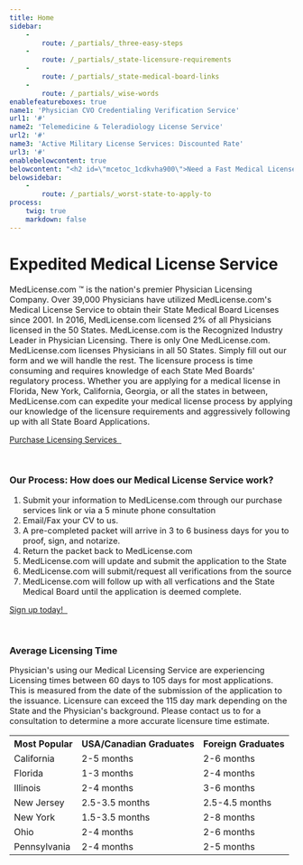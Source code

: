 ```yaml
---
title: Home
sidebar:
    -
        route: /_partials/_three-easy-steps
    -
        route: /_partials/_state-licensure-requirements
    -
        route: /_partials/_state-medical-board-links
    -
        route: /_partials/_wise-words
enablefeatureboxes: true
name1: 'Physician CVO Credentialing Verification Service'
url1: '#'
name2: 'Telemedicine & Teleradiology License Service'
url2: '#'
name3: 'Active Military License Services: Discounted Rate'
url3: '#'
enablebelowcontent: true
belowcontent: "<h2 id=\"mcetoc_1cdkvha900\">Need a Fast Medical License?</h2>\r\n<p>If you need a Medical License Fast and it doesn't matter where then consider the following States:</p>\r\n<h5># 1 - Indiana Medical Board</h5>\r\n<p>The Indiana Medical Board can issue a Temporary License in 2 weeks given that everything falls into place. Indiana has limited certification requirements which allows for an expedited process. The verifications which are required are limited to the NPDB-HIPDB report, Med School Transcripts, Exam Scores, and State License verficiations. Most licenses with Indiana are issued between 1 1/2 to 3 months.</p>\r\n<h5># 2 - Michigan Medical Board</h5>\r\n<p>The Michigan Medical Board is the only State with True Reciprocity. If a Physician has held an active License in the USA for at least 10 years, then the only verifications which are required are State License Certifications. Most licenses with Michigan are issued within 1 1/2 months to 3 months. If a Physician hasn't held a license for 10 years then the Physician's Medical School, State Licenses, and Board Scores have to be sent to the Indiana.</p>\r\n<h5># 3 - New York Medical Board</h5>\r\n<p>For Domestic Graduates, New York is one of the fastest States in the USA. Why? New York does not verify Employment, Privileges, Malpractice, or Medical Licenses. Because we only have to verify the physician's Med School, Training Hospitals, and Exam Scores. The process typically is complete and NY Med Licenses are issued between 1 1/2 to 3 months. The internal mail system with New York runs between 2-4 weeks. International Graduates can have a much longer licensure time frame due to the mandated FCVS Requirement for IMG's.</p>"
belowsidebar:
    -
        route: /_partials/_worst-state-to-apply-to
process:
    twig: true
    markdown: false
---
```


<h1 id="mcetoc_1cdij3f7p0">Expedited Medical License Service</h1>
<p><span style="font-size: 11pt;">MedLicense.com &trade; is the nation's premier Physician Licensing Company. Over 39,000 Physicians have utilized MedLicense.com's Medical License Service to obtain their State Medical Board Licenses since 2001. In 2016, MedLicense.com licensed 2% of all Physicians licensed in the 50 States. MedLicense.com is the Recognized Industry Leader in Physician Licensing. There is only One MedLicense.com. MedLicense.com licenses Physicians in all 50 States. Simply fill out our form and we will handle the rest. The licensure process is time consuming and requires knowledge of each State Med Boards' regulatory process. Whether you are applying for a medical license in Florida, New York, California, Georgia, or all the states in between, MedLicense.com can expedite your medical license process by applying our knowledge of the licensure requirements and aggressively following up with all State Board Applications.</span></p>
<p><a class="btn btn-secondary" href="../../pricing">Purchase Licensing Services <em class="fa fa-sm fa-play" aria-hidden="true">&nbsp;</em></a></p>
<p>&nbsp;</p>
<h3 id="mcetoc_1cdn8euab0">Our Process: How does our Medical License Service work?</h3>
<ol>
<li><span style="font-size: 11pt;">Submit your information to MedLicense.com through our purchase services link or via a 5 minute phone consultation</span></li>
<li><span style="font-size: 11pt;">Email/Fax your CV to us.</span></li>
<li><span style="font-size: 11pt;">A pre-completed packet will arrive in 3 to 6 business days for you to proof, sign, and notarize.</span></li>
<li><span style="font-size: 11pt;">Return the packet back to MedLicense.com</span></li>
<li><span style="font-size: 11pt;">MedLicense.com will update and submit the application to the State</span></li>
<li><span style="font-size: 11pt;">MedLicense.com will submit/request all verifications from the source</span></li>
<li><span style="font-size: 11pt;">MedLicense.com will follow up with all verfications and the State Medical Board until the application is deemed complete.</span></li>
</ol>
<p><a class="btn btn-secondary" href="../../pricing">Sign up today! <em class="fa fa-sm fa-play" aria-hidden="true">&nbsp;</em></a></p>
<p>&nbsp;</p>
<h3 id="mcetoc_1cdn9ard00">Average Licensing Time</h3>
<p><span style="font-size: 11pt;">Physician's using our Medical Licensing Service are experiencing Licensing times between&nbsp;60 days to&nbsp;105 days&nbsp;for most applications.&nbsp; This is measured from the date of the submission of the application to the issuance. Licensure can exceed the 115 day mark depending on the State and the Physician's background. Please contact us to for a consultation to determine a more accurate licensure time estimate.</span>&nbsp;&nbsp;</p>
<div class="table-responsive">
<table class="table">
<tbody>
<tr>
<th>Most Popular</th>
<th>USA/Canadian Graduates</th>
<th>Foreign Graduates</th>
</tr>
<tr>
<td>California</td>
<td>2-5 months</td>
<td>2-6 months</td>
</tr>
<tr>
<td>Florida</td>
<td>1-3 months</td>
<td>2-4 months</td>
</tr>
<tr>
<td>Illinois</td>
<td>2-4 months</td>
<td>3-6 months</td>
</tr>
<tr>
<td>New Jersey</td>
<td>2.5-3.5 months</td>
<td>2.5-4.5 months</td>
</tr>
<tr>
<td>New York</td>
<td>1.5-3.5 months</td>
<td>2-8 months</td>
</tr>
<tr>
<td>Ohio</td>
<td>2-4 months</td>
<td>2-6 months</td>
</tr>
<tr>
<td>Pennsylvania</td>
<td>2-4 months</td>
<td>2-5 months</td>
</tr>
</tbody>
</table>
</div>